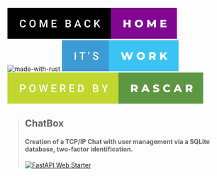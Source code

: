 [![come-back-home](/img/come-back-home.svg?style=centerme)](https://github.com/RascarKapHack)
![made-with-rust](https://forthebadge.com/images/badges/made-with-python.svg?style=centerme)
![made-with-rust](https://github.com/RascarKapHack/Custom-Vim/raw/main/img/it's-work.svg?style=centerme)
![made-with-rust](https://github.com/RascarKapHack/ChatBox/raw/main/img/powered-by-rascar.svg?style=centerme)

>## ChatBox
>#### Creation of a TCP/IP Chat with user management via a SQLite database, two-factor identification.
>[![FastAPI Web Starter](https://github-readme-stats.vercel.app/api/pin/?username=RascarKapHack&repo=ChatBo&show_owner=true)](https://github.com/RascarKapHack/ChatBox)